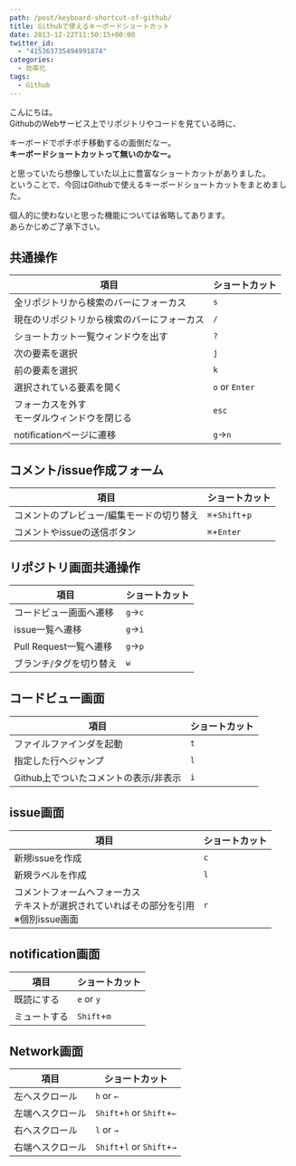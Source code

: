 ```yaml
---
path: /post/keyboard-shortcut-of-github/
title: Githubで使えるキーボードショートカット
date: 2013-12-22T11:50:15+00:00
twitter_id:
  - "415363735494991874"
categories:
  - 効率化
tags:
  - Github
---
```

こんにちは。  
GithubのWebサービス上でリポジトリやコードを見ている時に、

キーボードでポチポチ移動するの面倒だなー。  
**キーボードショートカットって無いのかなー。**

と思っていたら想像していた以上に豊富なショートカットがありました。  
ということで、今回はGithubで使えるキーボードショートカットをまとめました。

個人的に使わないと思った機能については省略してあります。  
あらかじめご了承下さい。

<!--more-->

共通操作
----------------------------------------

| 項目                       | ショートカット        |
| ------------------------ | -------------- |
| 全リポジトリから検索のバーにフォーカス      | `s`            |
| 現在のリポジトリから検索のバーにフォーカス    | `/`            |
| ショートカット一覧ウィンドウを出す        | `?`            |
| 次の要素を選択                  | `j`            |
| 前の要素を選択                  | `k`            |
| 選択されている要素を開く             | `o` or `Enter` |
| フォーカスを外す<br>モーダルウィンドウを閉じる | `esc`          |
| notificationページに遷移       | `g`→`n`        |

コメント/issue作成フォーム
----------------------------------------

| 項目                    | ショートカット         |
| --------------------- | --------------- |
| コメントのプレビュー/編集モードの切り替え | `⌘`+`Shift`+`p` |
| コメントやissueの送信ボタン      | `⌘`+`Enter`     |

リポジトリ画面共通操作
----------------------------------------

| 項目                | ショートカット |
| ----------------- | ------- |
| コードビュー画面へ遷移       | `g`→`c` |
| issue一覧へ遷移        | `g`→`i` |
| Pull Request一覧へ遷移 | `g`→`p` |
| ブランチ/タグを切り替え      | `w`     |

コードビュー画面
----------------------------------------

| 項目                     | ショートカット |
| ---------------------- | ------- |
| ファイルファインダを起動           | `t`     |
| 指定した行へジャンプ             | `l`     |
| Github上でついたコメントの表示/非表示 | `i`     |

issue画面
----------------------------------------

| 項目                                                 | ショートカット |
| -------------------------------------------------- | ------- |
| 新規issueを作成                                         | `c`     |
| 新規ラベルを作成                                           | `l`     |
| コメントフォームへフォーカス<br>テキストが選択されていればその部分を引用<br>※個別issue画面 | `r`     |

notification画面
----------------------------------------

| 項目     | ショートカット     |
| ------ | ----------- |
| 既読にする  | `e` or `y`  |
| ミュートする | `Shift`+`m` |

Network画面
----------------------------------------

| 項目       | ショートカット                    |
| -------- | -------------------------- |
| 左へスクロール  | `h` or `←`                 |
| 左端へスクロール | `Shift`+`h` or `Shift`+`←` |
| 右へスクロール  | `l` or `→`                 |
| 右端へスクロール | `Shift`+`l` or `Shift`+`→` |

<div style="font-size:0px;height:0px;line-height:0px;margin:0;padding:0;clear:both">
</div>